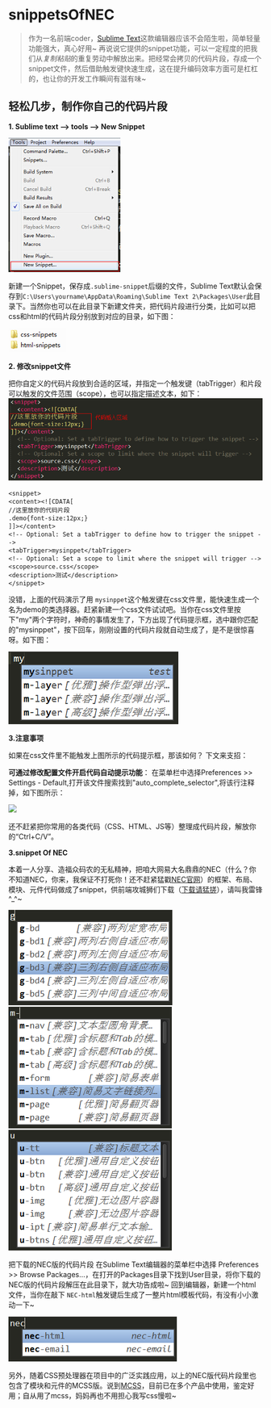 snippetsOfNEC
=============

> 作为一名前端coder，[Sublime Text](http://www.sublimetext.com/)这款编辑器应该不会陌生啦，简单轻量功能强大，真心好用~ 再说说它提供的snippet功能，可以一定程度的把我们从*复制粘贴*的重复劳动中解放出来。把经常会拷贝的代码片段，存成一个snippet文件，然后借助触发键快速生成，这在提升编码效率方面可是杠杠的，也让你的开发工作瞬间有滋有味~

##  轻松几步，制作你自己的代码片段  ##

**1. Sublime text ——> tools ——> New Snippet**

![](https://raw.githubusercontent.com/lzf0402/snippetsOfNEC/master/imgs/show1.png)

新建一个Snippet，保存成`.sublime-snippet`后缀的文件，Sublime Text默认会保存到`C:\Users\yourname\AppData\Roaming\Sublime Text 2\Packages\User`此目录下。当然你也可以在此目录下新建文件夹，把代码片段进行分类，比如可以把css和html的代码片段分别放到对应的目录，如下图：

![](https://raw.githubusercontent.com/lzf0402/snippetsOfNEC/master/imgs/show2.png)


**2. 修改snippet文件**

把你自定义的代码片段放到合适的区域，并指定一个触发键（tabTrigger）和片段可以触发的文件范围（scope），也可以指定描述文本，如下：
![](https://raw.githubusercontent.com/lzf0402/snippetsOfNEC/master/imgs/show5.png)


    <snippet>
	<content><![CDATA[
	//这里放你的代码片段
	.demo{font-size:12px;}
	]]></content>
	<!-- Optional: Set a tabTrigger to define how to trigger the snippet -->
	<tabTrigger>mysinppet</tabTrigger>
	<!-- Optional: Set a scope to limit where the snippet will trigger -->
	<scope>source.css</scope>
	<description>测试</description>	
	</snippet>


没错，上面的代码演示了用 `mysinppet`这个触发键在css文件里，能快速生成一个名为demo的类选择器。赶紧新建一个css文件试试吧。当你在css文件里按下"my"两个字符时，神奇的事情发生了，下方出现了代码提示框，选中跟你匹配的"mysinppet"，按下回车，刚刚设置的代码片段就自动生成了，是不是很惊喜呀。如下图：

![](https://raw.githubusercontent.com/lzf0402/snippetsOfNEC/master/imgs/show3.png)

**3.注意事项**

如果在css文件里不能触发上图所示的代码提示框，那该如何？ 下文来支招：

**可通过修改配置文件开启代码自动提示功能**：
在菜单栏中选择Preferences >> Settings - Default,打开该文件搜索找到"auto_complete_selector",将该行注释掉，如下图所示：

![](https://raw.githubusercontent.com/lzf0402/snippetsOfNEC/master/imgs/show4.png)

还不赶紧把你常用的各类代码（CSS、HTML、JS等）整理成代码片段，解放你的“Ctrl+C/V”。

**3.snippet Of NEC**

本着一人分享、造福众码农的无私精神，把咱大网易大名鼎鼎的NEC（什么？你不知道NEC，你来，我保证不打死你！还不赶紧猛戳[NEC官网](http://nec.netease.com/)）的框架、布局、模块、元件代码做成了snippet，供前端攻城狮们下载（[下载请猛搓](https://raw.githubusercontent.com/lzf0402/snippetsOfNEC/master/NEC-snippet.rar)），请叫我雷锋^_^~
 
![](https://raw.githubusercontent.com/lzf0402/snippetsOfNEC/master/imgs/show6.png)
![](https://raw.githubusercontent.com/lzf0402/snippetsOfNEC/master/imgs/show7.png)
![](https://raw.githubusercontent.com/lzf0402/snippetsOfNEC/master/imgs/show8.png)

把下载的NEC版的代码片段
在Sublime Text编辑器的菜单栏中选择 Preferences >> Browse Packages...，在打开的Packages目录下找到User目录，将你下载的NEC版的代码片段解压在此目录下，就大功告成啦~
回到编辑器，新建一个html文件，当你在敲下 `NEC-html`触发键后生成了一整片html模板代码，有没有小小激动一下~

![](https://raw.githubusercontent.com/lzf0402/snippetsOfNEC/master/imgs/show10.png)

另外，随着CSS预处理器在项目中的广泛实践应用，以上的NEC版代码片段里也包含了模块和元件的MCSS版。说到[MCSS](https://github.com/leeluolee/mcss)，目前已在多个产品中使用，鉴定好用；自从用了mcss，妈妈再也不用担心我写css慢啦~




